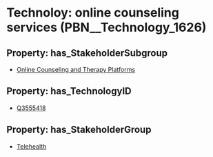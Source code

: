 # Technoloy: __online counseling services__ (PBN__Technology_1626)

## Property: has_StakeholderSubgroup

* [Online Counseling and Therapy Platforms](PBN__TechSubgroup_65)

## Property: has_TechnologyID

* [Q3555418](Q3555418)

## Property: has_StakeholderGroup

* [Telehealth](PBN__TechGroup_3)

